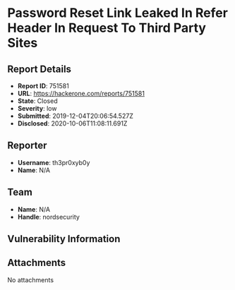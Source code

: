 # Password Reset Link Leaked In Refer Header In Request To Third Party Sites 

## Report Details
- **Report ID**: 751581
- **URL**: https://hackerone.com/reports/751581
- **State**: Closed
- **Severity**: low
- **Submitted**: 2019-12-04T20:06:54.527Z
- **Disclosed**: 2020-10-06T11:08:11.691Z

## Reporter
- **Username**: th3pr0xyb0y
- **Name**: N/A

## Team
- **Name**: N/A
- **Handle**: nordsecurity

## Vulnerability Information


## Attachments
No attachments
